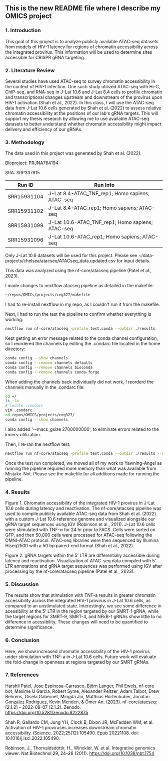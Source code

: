 ## This is the new README file where I describe my OMICS project

### 1. Introduction

This goal of this project is to analyze publicly available ATAC-seq datasets
from models of HIV-1 latency for regions of chromatin accessibility across the
integrated provirus. This information will be used to determine sites accessible
for CRISPR gRNA targeting.

### 2. Literature Review

Several studies have used ATAC-seq to survey chromatin accessibility in the
context of HIV-1 infection. One such study utilized ATAC-seq with Hi-C,
ChIP-seq, and RNA-seq in  J-Lat 10.6 and J-Lat 8.4 cells to profile chromatin
and transcriptional changes upstream and downstream of the provirus upon HIV-1
activation (Shah et al., 2022). In this class, I will use the ATAC-seq data from
J-Lat 10.6 cells generated by Shah et al. (2022) to assess relative chromatin
accessibility at the positions of our lab's gRNA targets. This will support my
thesis research by allowing me to use available ATAC-seq datasets to better
understand whether chromatin accessibility might impact delivery and efficiency
of our gRNAs.

### 3. Methodology

The data used in this project was generated by Shah et al. (2022).

Bioproject: PRJNA764194

SRA: SRP337615

Run ID		| Run Info
----------------|-------------------------------------------------
SRR15931104	| J-Lat 8.4-ATAC_TNF_rep1; Homo sapiens; ATAC-seq
SRR15931102	| J-Lat 8.4-ATAC_rep1; Homo sapiens; ATAC-seq
SRR15931099	| J-Lat 10.6-ATAC_TNF_rep1; Homo sapiens; ATAC-seq
SRR15931096	| J-Lat 10.6-ATAC_rep1; Homo sapiens; ATAC-seq

Only J-Lat 10.6 datasets will be used for this project. Please see
~/data-projects/chelsea/atacseq/ATACseq_data.updated.csv for input details.

This data was analyzed using the nf-core/atacseq pipeline (Patel et al., 2023).

I made changes to nextflow atacseq pipeline as detailed in the makefile:
```bash
~/repos/OMICs/projects/ceg327/makefile
```
I had to re-install nextflow in my repo, as I couldn't run it from the makefile. 

Next, I had to run the test the pipeline to confirm whether everything is working:
```bash
nextflow run nf-core/atacseq -profile test,conda --outdir ./results
```
Kept getting an error message related to the conda channel configuration, so I
reordered the channels by editing the .condarc file located in the home
directory:
```bash
conda config --show channels
conda config --remove channels defaults
conda config --remove channels bioconda
conda config --remove channels conda-forge
```
When adding the channels back individually did not work, I reorderd the channels manually in the .condarc file:
```bash
cd ~/
ls -la
# locate .condarc
vim .condarc
cd repos/OMICS/projects/ceg327/
conda config --show channels
```
I also added '--macs_gsize 2700000000', to eliminate errors related to the kmers-utilization.

Then, I re-ran the nextflow test:
```bash
nextflow run nf-core/atacseq -profile test,conda --outdir ./results --macs_gsize 2700000000  -resume
```

Once the test run completed, we moved all of my work to Yawning-Angel as running
the pipeline required more memory than what was available from Mistake-Not. Please see the
makefile for all additions made for running the pipeline.

### 4. Results

Figure 1. Chromatin accessibility of the integrated HIV-1 provirus in J-Lat 10.6
cells during latency and reactivation. The nf-core/atacseq pipeline was used to
compile publicly available ATAC-seq data from Shah et al. (2022) with a custom
J-Lat 10.6 reference genome and visualized alongside our gRNA target sequences
using IGV (Robinson et al., 2011). J-Lat 10.6 cells were
stimulated with TNF-α for 24 hr prior to FACS. Cells were sorted on GFP, and
then 50,000 cells were processed for ATAC-seq following the OMNI-ATAC protocol.
ATAC-seq libraries were then sequenced by Illumina Hiseq2500 with a 50 bp
paired-end format (Shah et al., 2022).

Figure 2. gRNA targets within the 5’ LTR are differentially accessible during
latency and reactivation. Visualization of ATAC-seq data compiled with 5’ LTR
annotations and gRNA target sequences was performed using IGV after processing
by the nf-core/atacseq pipeline (Patel et al., 2023). 

###  5. Discussion

The results show that stimulation with TNF-a results in greater chromatin
accessibility across the integrated HIV-1 provirus in J-Lat 10.6 cells, as
compared to an unstimulated state. Interestingly, we see some difference in
acessibility at the 5' LTR in the region targeted by our SMRT-1 gRNA, while the
target regions for SMRT-9, SMRT-4, and NFkB-1 gRNAs show little to no difference
in acessibility. These changes will need to be quantified to determine
significance.

### 6. Conclusion

Here, we show increased chromatin accessibility of the HIV-1 provirus under
stimulation with TNF-a in J-Lat 10.6 cells. Future work will evaluate the
fold-change in openness at regions targeted by our SMRT gRNAs.

### 7. References 

Harshil Patel, Jose Espinosa-Carrasco, Björn Langer, Phil Ewels, nf-core bot,
Maxime U Garcia, Robert Syme, Alexander Peltzer, Adam Talbot, Drew Behrens,
Gisela Gabernet, Mingda Jin, Matthias Hörtenhuber, Jonatan Gonzalez Rodriguez,
Kevin Menden, & Ömer An. (2023). nf-core/atacseq: [2.1.2] - 2022-08-07 (2.1.2).
Zenodo. https://doi.org/10.5281/zenodo.8222875

Shah R, Gallardo CM, Jung YH, Clock B, Dixon JR, McFadden WM, et al. Activation
of HIV-1 proviruses increases downstream chromatin accessibility. iScience.
2022;25(12):105490. Epub 20221108. doi: 10.1016/j.isci.2022.105490. 

Robinson, J., Thorvaldsdóttir, H., Winckler, W. et al. Integrative genomics
viewer. Nat Biotechnol 29, 24–26 (2011). https://doi.org/10.1038/nbt.1754
